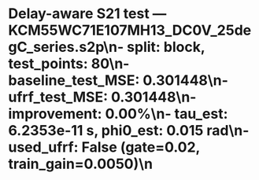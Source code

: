 # Delay-aware S21 test — KCM55WC71E107MH13_DC0V_25degC_series.s2p\n- split: block, test_points: 80\n- baseline_test_MSE: 0.301448\n- ufrf_test_MSE: 0.301448\n- improvement: 0.00%\n- tau_est: 6.2353e-11 s, phi0_est: 0.015 rad\n- used_ufrf: False (gate=0.02, train_gain=0.0050)\n